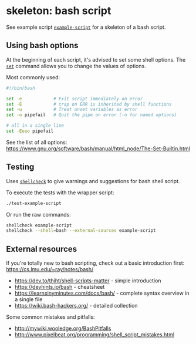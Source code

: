 # skeleton: bash script

See example script [`example-script`](./example-script) for a skeleton of a bash script.


## Using bash options

At the beginning of each script, it's advised to set some shell options. The [`set`](https://www.gnu.org/software/bash/manual/html_node/The-Set-Builtin.html) command allows you to change the values of options.

Most commonly used:
```bash
#!/bin/bash

set -e            # Exit script immediately on error
set -E            # trap on ERR is inherited by shell functions
set -u            # Treat unset variables as error
set -o pipefail   # Quit the pipe on error (-o for named options)

# all in a single line
set -Eeuo pipefail
```

See the list of all options: https://www.gnu.org/software/bash/manual/html_node/The-Set-Builtin.html


## Testing

Uses [`shellcheck`](https://github.com/koalaman/shellcheck) to give warnings and suggestions for bash shell script.

To execute the tests with the wrapper script:
```bash
./test-example-script
```

Or run the raw commands:
```bash
shellcheck example-script
shellcheck --shell=bash --external-sources example-script
```

## External resources

If you're totally new to bash scripting, check out a basic introduction first: https://cs.lmu.edu/~ray/notes/bash/

* https://dev.to/thiht/shell-scripts-matter - simple introduction
* https://devhints.io/bash - cheatsheet
* https://learnxinyminutes.com/docs/bash/ - complete syntax overview in a single file
* https://wiki.bash-hackers.org/ - detailed collection


Some common mistakes and pitfalls:
* http://mywiki.wooledge.org/BashPitfalls
* http://www.pixelbeat.org/programming/shell_script_mistakes.html
